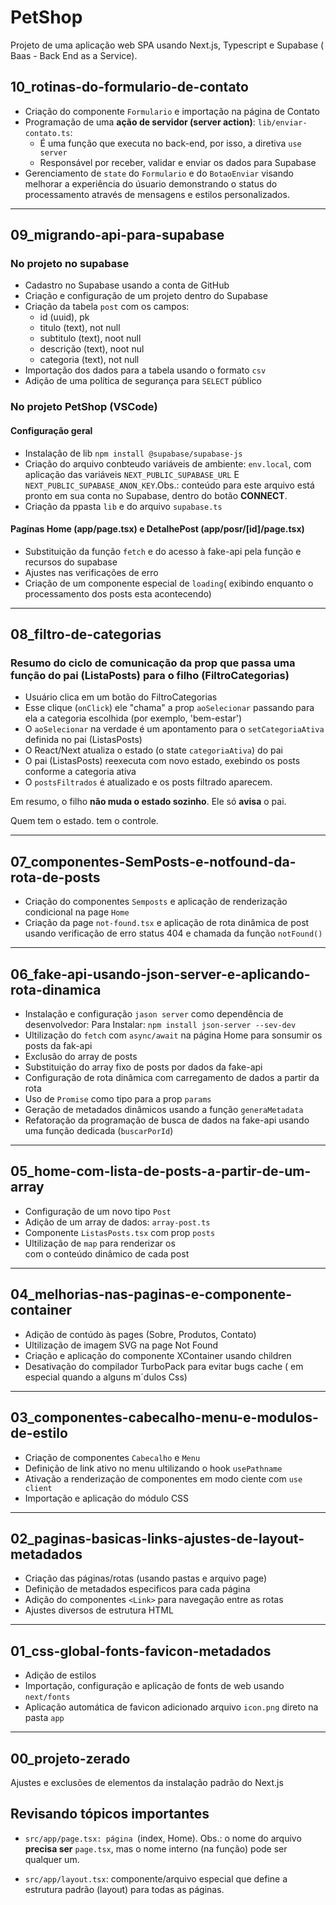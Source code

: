 # PetShop

Projeto de uma aplicação web SPA usando Next.js, Typescript e Supabase ( Baas - Back End as a Service).

## 10_rotinas-do-formulario-de-contato

- Criação do componente `Formulario` e importação na página de Contato
- Programação de uma **ação de servidor (server action)**: `lib/enviar-contato.ts`:
  - É uma função que executa no back-end, por isso, a diretiva `use server`
  - Responsável por receber, validar e enviar os dados para Supabase
- Gerenciamento de `state` do `Formulario` e do `BotaoEnviar` visando melhorar a experiência do úsuario demonstrando o status do processamento através de mensagens e estilos personalizados.

---

## 09_migrando-api-para-supabase

### No projeto no supabase

- Cadastro no Supabase usando a conta de GitHub
- Criação e configuração de um projeto dentro do Supabase
- Criação da tabela `post` com os campos:
  - id (uuid), pk
  - titulo (text), not null
  - subtitulo (text), noot null
  - descrição (text), noot nul
  - categoria (text), not null
- Importação dos dados para a tabela usando o formato `csv`
- Adição de uma política de segurança para `SELECT` público

### No projeto PetShop (VSCode)

#### Configuração geral

- Instalação de lib `npm install @supabase/supabase-js`
- Criação do arquivo conbteudo variáveis de ambiente: `env.local`, com aplicação das variáveis `NEXT_PUBLIC_SUPABASE_URL` E `NEXT_PUBLIC_SUPABASE_ANON_KEY`.Obs.: conteúdo para este arquivo está pronto em sua conta no Supabase, dentro do botão **CONNECT**.
- Criação da ppasta `lib` e do arquivo `supabase.ts`

#### Pagínas Home (app/page.tsx) e DetalhePost (app/posr/[id]/page.tsx)

- Substituição da função `fetch` e do acesso à fake-api pela função e recursos do supabase
- Ajustes nas verificações de erro
- Criação de um componente especial de `loading`( exibindo enquanto o processamento dos posts esta acontecendo)

---

## 08_filtro-de-categorias

### Resumo do ciclo de comunicação da prop que passa uma função do pai (ListaPosts) para o filho (FiltroCategorias)

- Usuário clica em um botão do FiltroCategorias
- Esse clique (`onClick`) ele "chama" a prop `aoSelecionar` passando para ela a categoria escolhida (por exemplo, 'bem-estar')
- O `aoSelecionar` na verdade é um apontamento para o `setCategoriaAtiva` definida no pai (ListasPosts)
- O React/Next atualiza o estado (o state `categoriaAtiva`) do pai
- O pai (ListasPosts) reexecuta com novo estado, exebindo os posts conforme a categoria ativa
- O `postsFiltrados` é atualizado e os posts filtrado aparecem.

Em resumo, o filho **não muda o estado sozinho**. Ele só **avisa** o pai.

Quem tem o estado. tem o controle.

---

## 07_componentes-SemPosts-e-notfound-da-rota-de-posts

- Criação do componentes `Semposts` e aplicação de renderização condicional na page `Home`
- Criação da page `not-found.tsx` e aplicação de rota dinâmica de post usando verificação de erro status 404 e chamada da função `notFound()`

---

## 06_fake-api-usando-json-server-e-aplicando-rota-dinamica

- Instalação e configuração `jason server` como dependência de desenvolvedor: Para Instalar: `npm install json-server --sev-dev`
- Ultilização do `fetch` com `async/await` na página Home para sonsumir os posts da fak-api
- Exclusão do array de posts
- Substituição do array fixo de posts por dados da fake-api
- Configuração de rota dinâmica com carregamento de dados a partir da rota
- Uso de `Promise` como tipo para a prop `params`
- Geração de metadados dinâmicos usando a função `generaMetadata`
- Refatoração da programação de busca de dados na fake-api usando uma função dedicada (`buscarPorId`)

---

## 05_home-com-lista-de-posts-a-partir-de-um-array

- Configuração de um novo tipo `Post`
- Adição de um array de dados: `array-post.ts`
- Componente `ListasPosts.tsx` com prop `posts`
- Ultilização de `map` para renderizar os <article> com o conteúdo dinâmico de cada post

---

## 04_melhorias-nas-paginas-e-componente-container

- Adição de contúdo às pages (Sobre, Produtos, Contato)
- Ultilização de imagem SVG na page Not Found
- Criação e aplicação do componente XContainer usando children
- Desativação do compilador TurboPack para evitar bugs cache ( em especial quando a alguns m´dulos Css)

---

## 03_componentes-cabecalho-menu-e-modulos-de-estilo

- Criação de componentes `Cabecalho` e `Menu`
- Definição de link ativo no menu ultilizando o hook `usePathname`
- Ativação a renderização de componentes em modo ciente com `use client`
- Importação e aplicação do módulo CSS

---

## 02_paginas-basicas-links-ajustes-de-layout-metadados

- Criação das páginas/rotas (usando pastas e arquivo page)
- Definição de metadados especificos para cada página
- Adição do componentes `<Link>` para navegação entre as rotas
- Ajustes diversos de estrutura HTML

---

## 01_css-global-fonts-favicon-metadados

- Adição de estilos
- Importação, configuração e aplicação de fonts de web usando `next/fonts`
- Aplicação automática de favicon adicionado arquivo `icon.png` direto na pasta `app`

---

## 00_projeto-zerado

Ajustes e exclusões de elementos da instalação padrão do Next.js

## Revisando tópicos importantes

- `src/app/page.tsx: página `(index, Home). Obs.: o nome do arquivo **precisa ser** `page.tsx`, mas o nome interno (na função) pode ser qualquer um.

- `src/app/layout.tsx`: componente/arquivo especial que define a estrutura padrão (layout) para todas as páginas.

